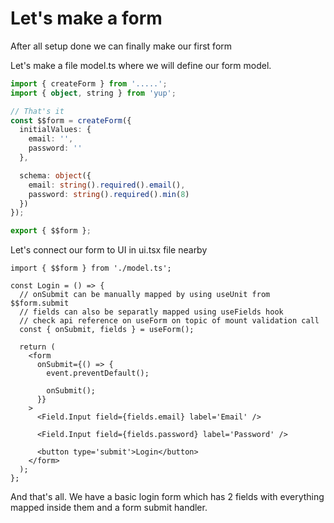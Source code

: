 # Let's make a form

After all setup done we can finally make our first form

Let's make a file model.ts where we will define our form model.

```ts
import { createForm } from '.....';
import { object, string } from 'yup';

// That's it
const $$form = createForm({
  initialValues: {
    email: '',
    password: ''
  },

  schema: object({
    email: string().required().email(),
    password: string().required().min(8)
  })
});

export { $$form };
```

Let's connect our form to UI in ui.tsx file nearby

```tsx
import { $$form } from './model.ts';

const Login = () => {
  // onSubmit can be manually mapped by using useUnit from $$form.submit
  // fields can also be separatly mapped using useFields hook
  // check api reference on useForm on topic of mount validation call
  const { onSubmit, fields } = useForm();

  return (
    <form
      onSubmit={() => {
        event.preventDefault();

        onSubmit();
      }}
    >
      <Field.Input field={fields.email} label='Email' />

      <Field.Input field={fields.password} label='Password' />

      <button type='submit'>Login</button>
    </form>
  );
};
```
And that's all. We have a basic login form which has 2 fields with everything mapped inside them and a form submit handler.
